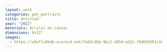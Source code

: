 ```yaml
---
layout: work
categories: pet_portraits
title: Untitled
year: "2022"
materials: Acrylic on canvas
dimensions: 9x12"
images:
  - https://e8eflx6kdm.ucarecd.net/7a63c4bb-9bc2-485d-ad21-f9d650501c1b/-/resize/2400/-/quality/lightest/-/format/auto/
---
```

